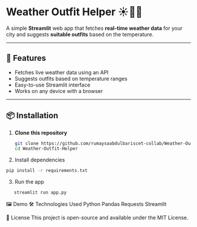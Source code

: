 # Weather Outfit Helper ☀️👗🧥

A simple **Streamlit** web app that fetches **real-time weather data** for your city and suggests **suitable outfits** based on the temperature.

---

## 🚀 Features
- Fetches live weather data using an API  
- Suggests outfits based on temperature ranges  
- Easy-to-use Streamlit interface  
- Works on any device with a browser  

---

## 📦 Installation
1. **Clone this repository**  
   ```bash
   git clone https://github.com/rumaysaabdulbariscet-collab/Weather-Outfit-Helper.git
   cd Weather-Outfit-Helper
2. Install dependencies
  ```bash
 pip install -r requirements.txt
```
3. Run the app
 ```bash
    streamlit run app.py
```
🖼 Demo
🛠 Technologies Used
Python
Pandas
Requests
Streamlit

📄 License
This project is open-source and available under the MIT License.
